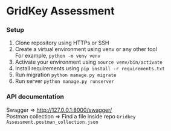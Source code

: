 # GridKey Assessment

### Setup

1. Clone repository using HTTPs or SSH
2. Create a virtual environment using venv or any other tool <br>
   For example, `python -m venv venv`
3. Activate your environment using `source venv/bin/activate`
4. Install requirements using `pip install -r requirements.txt`
5. Run migration `python manage.py migrate`
6. Run server `python manage.py runserver`


### API documentation

Swagger => http://127.0.0.1:8000/swagger/ <br>
Postman collection => Find a file inside repo `Gridkey Assessment.postman_collection.json`
